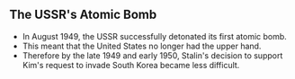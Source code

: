 ## The USSR's Atomic Bomb

- In August 1949, the USSR successfully detonated its first atomic bomb.
- This meant that the United States no longer had the upper hand.
- Therefore by the late 1949 and early 1950, Stalin's decision to support Kim's request to invade South Korea became less difficult.

